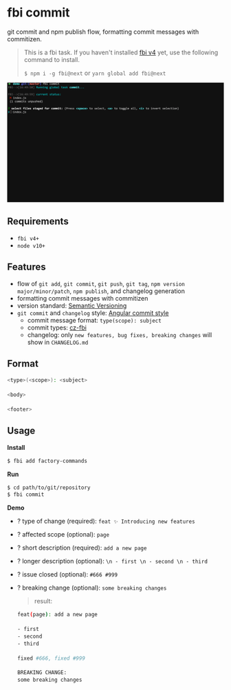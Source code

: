 # fbi commit

git commit and npm publish flow, formatting commit messages with commitizen.

> This is a fbi task. If you haven't installed
> [fbi v4](https://github.com/fbi-js/fbi/tree/v4.x) yet, use the following command to
> install.
>
> `$ npm i -g fbi@next` or `yarn global add fbi@next`

<img src="../../assets/commit.gif">

## Requirements

- `fbi v4+`
- `node v10+`

## Features

- flow of `git add`, `git commit`, `git push`, `git tag`,
  `npm version major/minor/patch`, `npm publish`, and changelog generation
- formatting commit messages with commitizen
- version standard: [Semantic Versioning](https://semver.org/)
- `git commit` and `changelog` style:
  [Angular commit style](https://docs.google.com/document/d/1QrDFcIiPjSLDn3EL15IJygNPiHORgU1_OOAqWjiDU5Y/edit#heading=h.7mqxm4jekyct)
  - commit message format: `type(scope): subject`
  - commit types: [cz-fbi](https://github.com/neikvon/cz-fbi#docs)
  - changelog: only `new features, bug fixes, breaking changes` will show in
    `CHANGELOG.md`

## Format

```bash
<type>(<scope>): <subject>

<body>

<footer>
```

## Usage

**Install**

```bash
$ fbi add factory-commands
```

**Run**

```bash
$ cd path/to/git/repository
$ fbi commit
```

**Demo**

- ? type of change (required): `feat ✨ Introducing new features`
- ? affected scope (optional): `page`
- ? short description (required): `add a new page`
- ? longer description (optional): `\n - first \n - second \n - third`
- ? issue closed (optional): `#666 #999`
- ? breaking change (optional): `some breaking changes`

  > result:

  ```bash
  feat(page): add a new page

  - first
  - second
  - third

  fixed #666, fixed #999

  BREAKING CHANGE:
  some breaking changes
  ```
